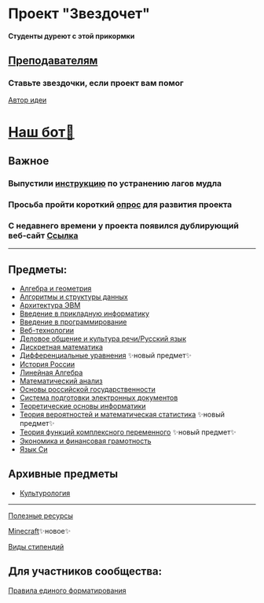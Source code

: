# Проект "Звездочет"
#### Студенты дуреют с этой прикормки

## [Преподавателям](smth/tutors.md)

### Ставьте звездочки, если проект вам помог
[Автор идеи](https://github.com/callmeyura)

# [Наш бот🐘](https://t.me/AstronStarBot)
## Важное
### Выпустили [инструкцию](https://github.com/voskhod-1/VSU_MoodleFix) по устранению лагов мудла
### Просьба пройти короткий [опрос](https://forms.gle/BKqQA874LuyNTjdg8) для развития проекта
### С недавнего времени у проекта появился дублирующий веб-сайт [Ссылка](https://voskhod-1.github.io/starsresearch)
***

## Предметы:
+ [Алгебра и геометрия](subjects/algem/algem.md)
+ [Алгоритмы и структуры данных](subjects/aisd/aisd.md)
+ [Архитектура ЭВМ](subjects/archevm/archevm.md)
+ [Введение в прикладную информатику](subjects/pi/pi.md)
+ [Введение в программирование](subjects/vvp/vvp.md)
+ [Веб-технологии](subjects/web/web.md)
+ [Деловое общение и культура речи/Русский язык](subjects/russian/russian.md)
+ [Дискретная математика](subjects/dm/dm.md)
+ [Дифференциальные уравнения](subjects/diffur/diffur.md) ✨новый предмет✨
+ [История России](subjects/hist/hist.md)
+ [Линейная Алгебра](subjects/lin-alg/lin-alg.md)
+ [Математический анализ](subjects/mathan/mathan.md)
+ [Основы российской государственности](subjects/org/org.md)
+ [Система подготовки электронных документов](subjects/sped/sped.md)
+ [Теоретические основы информатики](subjects/toinf/toinf.md)
+ [Теория вероятностей и математическая статистика](subjects/terver/terver.md) ✨новый предмет✨
+ [Теория функций комплексного переменного](subjects/tfkp/tfkp.md) ✨новый предмет✨
+ [Экономика и финансовая грамотность](subjects/economy/economy.md)
+ [Язык Си](subjects/clang/clang.md)

## Архивные предметы
+ [Культурология](archive/subjects/cult/cult.md)

***
[Полезные ресурсы](smth/resources.md)

[Minecraft](smth/Minecraft.md)✨новое✨

[Виды стипендий](smth/stipendia.md)
## Для участников сообщества:

[Правила единого форматирования](smth/formattingRules.md)
